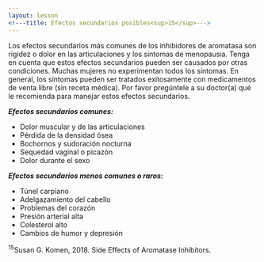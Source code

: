 ```yaml
---
layout: lesson
<!---title: Efectos secundarios posibles<sup>15</sup>--->
---
```

Los efectos secundarios más comunes de los inhibidores de aromatasa son rigidez o dolor en las articulaciones y los síntomas de menopausia. Tenga en cuenta que estos efectos secundarios pueden ser causados por otras condiciones. Muchas mujeres no experimentan todos los síntomas. En general, los síntomas pueden ser tratados exitosamente con medicamentos de venta libre (sin receta médica). Por favor pregúntele a su doctor(a) qué le recomienda para manejar estos efectos secundarios.   

***Efectos secundarios comunes:***

* Dolor muscular y de las articulaciones
* Pérdida de la densidad ósea
* Bochornos y sudoración nocturna
* Sequedad vaginal o picazón 
* Dolor durante el sexo

***Efectos secundarios menos comunes o raros:***

* Túnel carpiano
* Adelgazamiento del cabello
* Problemas del corazón
* Presión arterial alta
* Colesterol alto
* Cambios de humor y depresión


<sup>15</sup>Susan G. Komen, 2018. Side Effects of Aromatase Inhibitors.

